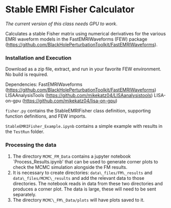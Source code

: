 # Stable EMRI Fisher Calculator

*The current version of this class needs GPU to work*.

Calculates a stable Fisher matrix using numerical derivatives for the various EMRI waveform models in the FastEMRIWaveforms (FEW) package (https://github.com/BlackHolePerturbationToolkit/FastEMRIWaveforms). 

### Installation and Execution
Download as a zip file, extract, and run in your favorite FEW environment. No build is required. 

Dependencies:
FastEMRIWaveforms (https://github.com/BlackHolePerturbationToolkit/FastEMRIWaveforms)
LISAAnalysisTools (https://github.com/mikekatz04/LISAanalysistools)
LISA-on-gpu (https://github.com/mikekatz04/lisa-on-gpu)

`fisher.py` contains the StableEMRIFisher class definition, supporting function definitions, and FEW imports. 

`StableEMRIFisher_Example.ipynb` contains a simple example with results in the `TestRun` folder.

### Processing the data

1. The directory `MCMC_FM_Data` contains a jupyter notebook `Process_Results.ipynb' that can be used to generate corner plots to check the MCMC simulation alongside the FM results.  
2. It is necessary to create directories: `data\_files/FM\_results` and `data\_files/MCMC\_results` and add the relevant data to those directories. The notebook reads in data from these two directories and produces a corner plot. The data is large, these will need to be sent separately. 
3. The directory `MCMC\_FM\_Data/plots` will have plots saved to it. 


